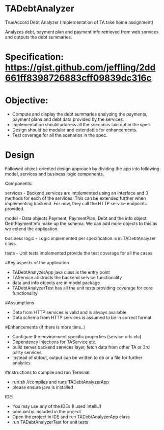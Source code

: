 # TADebtAnalyzer
TrueAccord Debt Analyzer (Implementation of TA take home assignment)

Analyzes debt, payment plan and payment info retrieved from web services and outputs the debt summaries.

# Specification: https://gist.github.com/jeffling/2dd661ff8398726883cff09839dc316c

# Objective: 
- Compute and display the debt summaries analyzing the payments, payment plans and debt data provided by the services.
- Implementation should address all the scenarios laid out in the spec.
- Design should be modular and extendable for enhancements.
- Test coverage for all the scenarios in the spec. 

# Design
Followed object-oriented design approach by dividing the app into following model, services and business logic components.  

Components:

services - Backend services are implemented using an interface and 3 methods for each of the services. This can be extended further when implementing backend. For now, they call the HTTP service endpoints provided.

model - Data objects Payment, PaymentPlan, Debt and the info object DebtPaymentInfo make up the schema. We can add more objects to this as we extend the application.

business logic - Logic implemented per specification is in TADebtAnalyzer class.

tests - Unit tests implemented provide the test coverage for all the cases.

#Key aspects of the application
- TADebtAnalyzerApp java class is the entry point
- TAService abstracts the backend service functionality
- data and info objects are in model package
- TADebtAnalyzerTest has all the unit tests providing coverage for core functionality 

#Assumptions
- Data from HTTP services is valid and is always available
- Data schema from HTTP services is assumed to be in correct format

#Enhancements (if there is more time..)
- Configure the environment specific properties (service urls etc)
- Dependency injections for TAService etc.
- build server backend services layer, fetch data from other TA or 3rd party services
- Instead of stdout, output can be written to db or a file for further analytics.

#Instructions to compile and run 
Terminal: 
- run.sh //compiles and runs TADebtAnalyzerApp 
- please ensure java is installed

IDE: 
- You may use any of the IDEs (I used IntelliJ)
- pom.xml is included in the project
- Open the project in IDE and run TADebtAnalyzerApp class
- run TADebtAnalyzerTest for unit tests 



